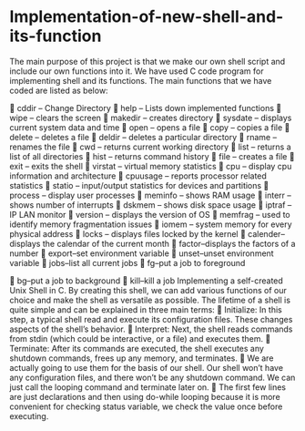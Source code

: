 # Implementation-of-new-shell-and-its-function

The main purpose of this project is that we make our own shell script and include our own
functions into it. We have used C code program for implementing shell and its functions. The
main functions that we have coded are listed as below:

 cddir – Change Directory
 help – Lists down implemented functions
 wipe – clears the screen
 makedir – creates directory
 sysdate – displays current system data and time
 open – opens a file
 copy – copies a file
 delete – deletes a file
 deldir – deletes a particular directory
 rname – renames the file
 cwd – returns current working directory
 list – returns a list of all directories
 hist – returns command history
 file – creates a file
 exit – exits the shell
 virstat – virtual memory statistics
 cpu – display cpu information and architecture
 cpuusage – reports processor related statistics
 statio – input/output statistics for devices and partitions
 process – display user processes
 meminfo – shows RAM usage
 interr – shows number of interrupts
 dskmem – shows disk space usage
 iptraf – IP LAN monitor
 version – displays the version of OS
 memfrag – used to identify memory fragmentation issues
 iomem – system memory for every physical address
 locks – displays files locked by the kernel
 calender–displays the calendar of the current month
 factor–displays the factors of a number
 export–set environment variable
 unset–unset environment variable
 jobs–list all current jobs
 fg–put a job to foreground

 bg–put a job to background
 kill–kill a job
Implementing a self-created Unix Shell in C. By creating this shell, we can add various
functions of our choice and make the shell as versatile as possible. The lifetime of a shell is
quite simple and can be explained in three main terms:
 Initialize: In this step, a typical shell read and execute its configuration files. These
changes aspects of the shell’s behavior.
 Interpret: Next, the shell reads commands from stdin (which could be interactive, or
a file) and executes them.
 Terminate: After its commands are executed, the shell executes any shutdown
commands, frees up any memory, and terminates.
 We are actually going to use them for the basis of our shell. Our shell won’t have any
configuration files, and there won’t be any shutdown command. We can just call the
looping command and terminate later on.
 The first few lines are just declarations and then using do-while looping because it is
more convenient for checking status variable, we check the value once before
executing.
